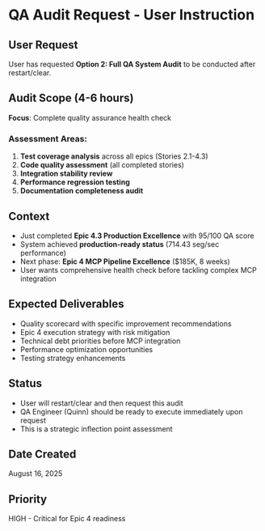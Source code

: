 # QA Audit Request - User Instruction

## User Request
User has requested **Option 2: Full QA System Audit** to be conducted after restart/clear.

## Audit Scope (4-6 hours)
**Focus**: Complete quality assurance health check

### Assessment Areas:
1. **Test coverage analysis** across all epics (Stories 2.1-4.3)
2. **Code quality assessment** (all completed stories)
3. **Integration stability review** 
4. **Performance regression testing**
5. **Documentation completeness audit**

## Context
- Just completed **Epic 4.3 Production Excellence** with 95/100 QA score
- System achieved **production-ready status** (714.43 seg/sec performance)
- Next phase: **Epic 4 MCP Pipeline Excellence** ($185K, 8 weeks)
- User wants comprehensive health check before tackling complex MCP integration

## Expected Deliverables
- Quality scorecard with specific improvement recommendations
- Epic 4 execution strategy with risk mitigation
- Technical debt priorities before MCP integration
- Performance optimization opportunities  
- Testing strategy enhancements

## Status
- User will restart/clear and then request this audit
- QA Engineer (Quinn) should be ready to execute immediately upon request
- This is a strategic inflection point assessment

## Date Created
August 16, 2025

## Priority
HIGH - Critical for Epic 4 readiness